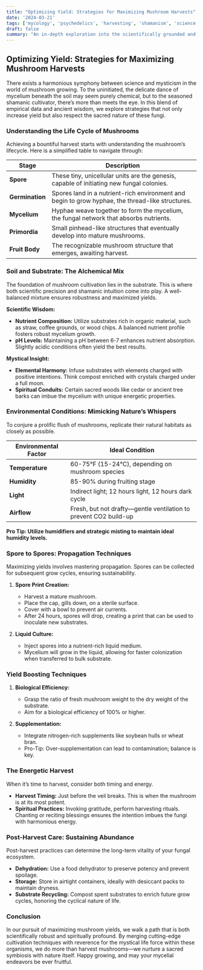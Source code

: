 ```yaml
---
title: "Optimizing Yield: Strategies for Maximizing Mushroom Harvests"
date: '2024-03-21'
tags: ['mycology', 'psychedelics', 'harvesting', 'shamanism', 'science', 'fungiculture', 'yield optimization', 'organic growth', 'mushroom cultivation']
draft: false
summary: "An in-depth exploration into the scientifically grounded and mystically inspired practices for maximizing your mushroom harvest yields."
---
```


## Optimizing Yield: Strategies for Maximizing Mushroom Harvests

There exists a harmonious symphony between science and mysticism in the world of mushroom growing. To the uninitiated, the delicate dance of mycelium beneath the soil may seem purely chemical, but to the seasoned shamanic cultivator, there’s more than meets the eye. In this blend of empirical data and ancient wisdom, we explore strategies that not only increase yield but also respect the sacred nature of these fungi.

### Understanding the Life Cycle of Mushrooms

Achieving a bountiful harvest starts with understanding the mushroom’s lifecycle. Here is a simplified table to navigate through:

| Stage          | Description                                                                                         |
|----------------|-----------------------------------------------------------------------------------------------------|
| **Spore**      | These tiny, unicellular units are the genesis, capable of initiating new fungal colonies.            |
| **Germination**| Spores land in a nutrient-rich environment and begin to grow hyphae, the thread-like structures.     |
| **Mycelium**   | Hyphae weave together to form the mycelium, the fungal network that absorbs nutrients.               |
| **Primordia**  | Small pinhead-like structures that eventually develop into mature mushrooms.                         |
| **Fruit Body** | The recognizable mushroom structure that emerges, awaiting harvest.                                 |

### Soil and Substrate: The Alchemical Mix

The foundation of mushroom cultivation lies in the substrate. This is where both scientific precision and shamanic intuition come into play. A well-balanced mixture ensures robustness and maximized yields.

**Scientific Wisdom:**

- **Nutrient Composition:** Utilize substrates rich in organic material, such as straw, coffee grounds, or wood chips. A balanced nutrient profile fosters robust mycelium growth.
- **pH Levels:** Maintaining a pH between 6-7 enhances nutrient absorption. Slightly acidic conditions often yield the best results.

**Mystical Insight:**

- **Elemental Harmony:** Infuse substrates with elements charged with positive intentions. Think compost enriched with crystals charged under a full moon.
- **Spiritual Conduits:** Certain sacred woods like cedar or ancient tree barks can imbue the mycelium with unique energetic properties.

### Environmental Conditions: Mimicking Nature’s Whispers

To conjure a prolific flush of mushrooms, replicate their natural habitats as closely as possible.

| Environmental Factor | Ideal Condition                                         |
|----------------------|---------------------------------------------------------|
| **Temperature**      | 60-75°F (15-24°C), depending on mushroom species         |
| **Humidity**         | 85-90% during fruiting stage                             |
| **Light**            | Indirect light; 12 hours light, 12 hours dark cycle      |
| **Airflow**          | Fresh, but not drafty—gentle ventilation to prevent CO2 build-up |

**Pro Tip: Utilize humidifiers and strategic misting to maintain ideal humidity levels.**

### Spore to Spores: Propagation Techniques

Maximizing yields involves mastering propagation. Spores can be collected for subsequent grow cycles, ensuring sustainability.

1. **Spore Print Creation:**
   - Harvest a mature mushroom.
   - Place the cap, gills down, on a sterile surface.
   - Cover with a bowl to prevent air currents.
   - After 24 hours, spores will drop, creating a print that can be used to inoculate new substrates.
   
2. **Liquid Culture:**
   - Inject spores into a nutrient-rich liquid medium.
   - Mycelium will grow in the liquid, allowing for faster colonization when transferred to bulk substrate.

### Yield Boosting Techniques

1. **Biological Efficiency:**
   - Grasp the ratio of fresh mushroom weight to the dry weight of the substrate.
   - Aim for a biological efficiency of 100% or higher.
  
2. **Supplementation:**
   - Integrate nitrogen-rich supplements like soybean hulls or wheat bran.
   - Pro-Tip: Over-supplementation can lead to contamination; balance is key.

### The Energetic Harvest

When it’s time to harvest, consider both timing and energy.

- **Harvest Timing:** Just before the veil breaks. This is when the mushroom is at its most potent.
- **Spiritual Practices:** Invoking gratitude, perform harvesting rituals. Chanting or reciting blessings ensures the intention imbues the fungi with harmonious energy.

### Post-Harvest Care: Sustaining Abundance

Post-harvest practices can determine the long-term vitality of your fungal ecosystem.

- **Dehydration:** Use a food dehydrator to preserve potency and prevent spoilage.
- **Storage:** Store in airtight containers, ideally with desiccant packs to maintain dryness.
- **Substrate Recycling:** Compost spent substrates to enrich future grow cycles, honoring the cyclical nature of life.

### Conclusion

In our pursuit of maximizing mushroom yields, we walk a path that is both scientifically robust and spiritually profound. By merging cutting-edge cultivation techniques with reverence for the mystical life force within these organisms, we do more than harvest mushrooms—we nurture a sacred symbiosis with nature itself. Happy growing, and may your mycelial endeavors be ever fruitful.